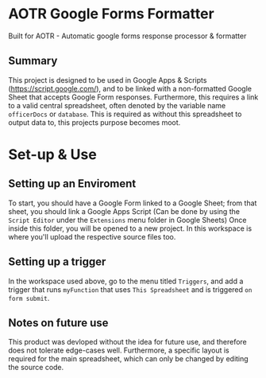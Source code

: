 # AOTR Google Forms Formatter
Built for AOTR - Automatic google forms response processor &amp; formatter


## Summary
This project is designed to be used in Google Apps & Scripts (https://script.google.com/), and to be linked with a non-formatted Google Sheet that accepts Google Form responses.
Furthermore, this requires a link to a valid central spreadsheet, often denoted by the variable name `officerDocs` or `database`. This is required as without this spreadsheet to output data to, this projects purpose becomes moot.

# Set-up & Use

## Setting up an Enviroment
To start, you should have a Google Form linked to a Google Sheet; from that sheet, you should link a Google Apps Script (Can be done by using the `Script Editor` under the `Extensions` menu folder in Google Sheets)
Once inside this folder, you will be opened to a new project. In this workspace is where you'll upload the respective source files too.

## Setting up a trigger
In the workspace used above, go to the menu titled `Triggers`, and add a trigger that runs `myFunction` that uses `This Spreadsheet` and is triggered `on form submit`.

## Notes on future use
This product was devloped without the idea for future use, and therefore does not tolerate edge-cases well. Furthermore, a specific layout is required for the main spreadsheet, which can only be changed by editing the source code.
